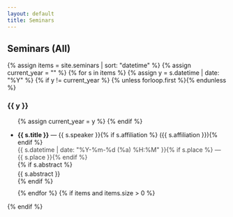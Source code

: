 ```yaml
---
layout: default
title: Seminars
---
```


<h2>Seminars (All)</h2>

{% assign items = site.seminars | sort: "datetime" %}
{% assign current_year = "" %}
{% for s in items %}
  {% assign y = s.datetime | date: "%Y" %}
  {% if y != current_year %}
    {% unless forloop.first %}</ul>{% endunless %}
    <h3>{{ y }}</h3>
    <ul>
    {% assign current_year = y %}
  {% endif %}

  <li style="margin:.6rem 0;">
    <div><strong>{{ s.title }}</strong> — {{ s.speaker }}{% if s.affiliation %} ({{ s.affiliation }}){% endif %}</div>
    <div style="opacity:.8;">
      {{ s.datetime | date: "%Y-%m-%d (%a) %H:%M" }}{% if s.place %} — {{ s.place }}{% endif %}
    </div>
    {% if s.abstract %}
      <div style="margin-top:.3rem;">{{ s.abstract }}</div>
    {% endif %}
  </li>
{% endfor %}
{% if items and items.size > 0 %}</ul>{% endif %}